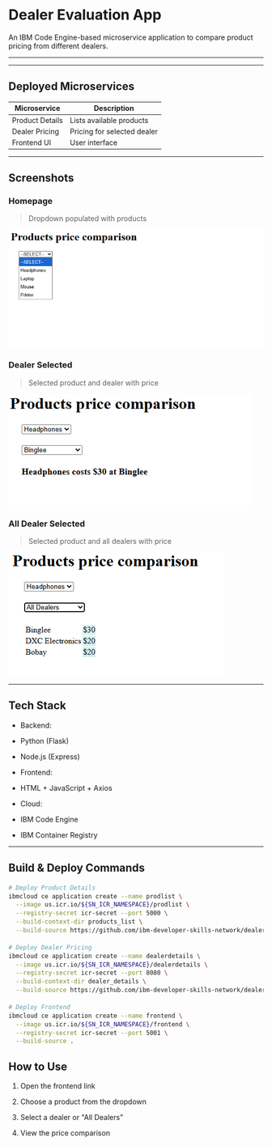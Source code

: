#  Dealer Evaluation App

An IBM Code Engine-based microservice application to compare product pricing from different dealers.

---



---

## Deployed Microservices

| Microservice      | Description                 |
|-------------------|-----------------------------|
| Product Details   | Lists available products     |
| Dealer Pricing    | Pricing for selected dealer  |
| Frontend UI       | User interface               |             

---

## Screenshots

### Homepage
> Dropdown populated with products

![Homepage Screenshot](screenshots/homepage.png)

### Dealer Selected
> Selected product and dealer with price

![Product Dealer Price](screenshots/product_dealer_price.png)

### All Dealer Selected

> Selected product and all dealers with price

![Product Dealer Price](screenshots/product_all_dealers_prices.png)
 
---
##  Tech Stack

-  Backend:
  - Python (Flask)
  - Node.js (Express)

-  Frontend:
  - HTML + JavaScript + Axios

-  Cloud:
  - IBM Code Engine
  - IBM Container Registry

---

##  Build & Deploy Commands

```bash
# Deploy Product Details
ibmcloud ce application create --name prodlist \
  --image us.icr.io/${SN_ICR_NAMESPACE}/prodlist \
  --registry-secret icr-secret --port 5000 \
  --build-context-dir products_list \
  --build-source https://github.com/ibm-developer-skills-network/dealer_evaluation_backend.git

# Deploy Dealer Pricing
ibmcloud ce application create --name dealerdetails \
  --image us.icr.io/${SN_ICR_NAMESPACE}/dealerdetails \
  --registry-secret icr-secret --port 8080 \
  --build-context-dir dealer_details \
  --build-source https://github.com/ibm-developer-skills-network/dealer_evaluation_backend.git

# Deploy Frontend
ibmcloud ce application create --name frontend \
  --image us.icr.io/${SN_ICR_NAMESPACE}/frontend \
  --registry-secret icr-secret --port 5001 \
  --build-source .
```
## How to Use
1. Open the frontend link

2. Choose a product from the dropdown

3. Select a dealer or "All Dealers"

4. View the price comparison

